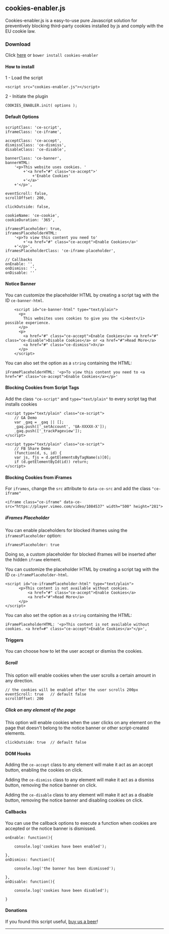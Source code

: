 
cookies-enabler.js
----------------------

Cookies-enabler.js is a easy-to-use pure Javascript solution for preventively blocking third-party cookies installed by js and comply with the EU cookie law.

### Download
Click [here] or ```bower install cookies-enabler```

####  How to install

 1 - Load the script

```
<script src="cookies-enabler.js"></script>
```

2 - Initiate the plugin

```
COOKIES_ENABLER.init( options );
```


####  Default Options

```
scriptClass: 'ce-script',
iframeClass: 'ce-iframe',

acceptClass: 'ce-accept',
dismissClass: 'ce-dismiss',
disableClass: 'ce-disable',

bannerClass: 'ce-banner',
bannerHTML:
    '<p>This website uses cookies. '
        +'<a href="#" class="ce-accept">'
            +'Enable Cookies'
        +'</a>'
    +'</p>',

eventScroll: false,
scrollOffset: 200,

clickOutside: false,

cookieName: 'ce-cookie',
cookieDuration: '365',

iframesPlaceholder: true,
iframesPlaceholderHTML:
    '<p>To view this content you need to'
        +'<a href="#" class="ce-accept">Enable Cookies</a>'
    +'</p>',
iframesPlaceholderClass: 'ce-iframe-placeholder',

// Callbacks
onEnable: '',
onDismiss: '',
onDisable: ''
```
#### Notice Banner

You can customize the placeholder HTML by creating a script tag with the ID ```ce-banner-html```.

```
    <script id="ce-banner-html" type="text/plain">
      <p>
        This websites uses cookies to give you the <i>best</i> possible experience.
      </p>
      <p>
        <a href="#" class="ce-accept">Enable Cookies</a> <a href="#" class="ce-disable">Disable Cookies</a> or <a href="#">Read More</a>
        <a href="#" class="ce-dismiss">X</a>
      </p>
    </script>
```

 You can also set the option  as a  ```string``` containing the HTML:

```
iFramePlaceholderHTML: '<p>To view this content you need to <a href="#" class="ce-accept">Enable Cookies</a></p>'
```

#### Blocking Cookies from Script Tags

Add the class ```"ce-script"``` and ```type="text/plain"``` to every script tag that installs cookies

```
<script type="text/plain" class="ce-script">
    // GA Demo
    var _gaq = _gaq || [];
    _gaq.push(['_setAccount', 'UA-XXXXX-X']);
    _gaq.push(['_trackPageview']);
</script>

<script type="text/plain" class="ce-script">
    // FB Share Demo
    (function(d, s, id) {
    var js, fjs = d.getElementsByTagName(s)[0];
    if (d.getElementById(id)) return;
</script>
```

#### Blocking Cookies from iFrames

For ```iframes```, change the ```src``` attribute to ```data-ce-src``` and add the class ```"ce-iframe"```
```
<iframe class="ce-iframe" data-ce-src="https://player.vimeo.com/video/1084537" width="500" height="281">
```

##### iFrames Placeholder

You can enable placeholders for blocked iframes using the ```iframesPlaceholder``` option:

```
iframesPlaceholder: true
```

Doing so, a custom placeholder for blocked iframes will be inserted after the hidden ```iframe``` element.

You can customize the placeholder HTML by creating a script tag with the ID ```ce-iframePlaceholder-html```.

```
<script id="ce-iframePlaceholder-html" type="text/plain">
      <p>This content is not available without cookies.
          <a href="#" class="ce-accept">Enable Cookies</a> 
          <a href="#">Read More</a>
      </p>
</script>
```

 You can also set the option  as a  ```string``` containing the HTML:

```
iFramePlaceholderHTML: '<p>This content is not available without cookies. <a href=#" class="ce-accept">Enable Cookies</a>"</p>',
```

#### Triggers

You can choose how to let the user accept or dismiss the cookies.

##### Scroll

This option will enable cookies when the user scrolls a certain amount in any direction.

```
// the cookies will be enabled after the user scrolls 200px
eventScroll: true   // default false
scrollOffset: 200
```

##### Click on any element of the page

This option will enable cookies when the user clicks on any element on the page that doesn't belong to the notice banner or other script-created elements.

```
clickOutside: true  // default false
```

#### DOM Hooks

Adding the ```ce-accept``` class to any element will make it act as an accept button, enabling the cookies on click.

Adding the ```ce-dismiss``` class to any element will make it act as a dismiss button, removing the notice banner on click. 

Adding the ```ce-disable``` class to any element will make it act as a disable button, removing the notice banner and disabling cookies on click. 

#### Callbacks

You can use the callback options to execute a function when cookies are accepted or the notice banner is dismissed.

```
onEnable: function(){

    console.log('cookies have been enabled');

},
onDismiss: function(){

    console.log('the banner has been dismissed');

},
onDisable: function(){

    console.log('cookies have been disabled');

}
```

#### Donations

If you found this script useful, [buy us a beer]!

----------

[here]:https://github.com/nicholasruggeri/cookies-enabler/archive/master.zip
[buy us a beer]:https://www.paypal.com/cgi-bin/webscr?cmd=_s-xclick&hosted_button_id=A5FJ9N7B87WLE
